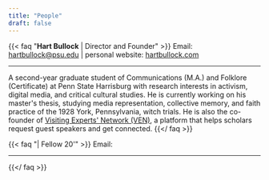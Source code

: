 ```yaml
---
title: "People"
draft: false
---
```


{{< faq "**Hart Bullock**  |  Director and Founder" >}}
  Email: [hartbullock@psu.edu](mailto:hartbullock@psu.edu) | personal website: [hartbullock.com](https://hartbullock.com)
  <br><hr>
  A second-year graduate student of Communications (M.A.) and Folklore (Certificate) at Penn State Harrisburg with research interests in activism, digital media, and critical cultural studies. He is currently working on his master's thesis, studying media representation, collective memory, and faith practice of the 1928 York, Pennsylvania, witch trials. He is also the co-founder of [Visiting Experts' Network (VEN)](https://www.venext.org/), a platform that helps scholars request guest speakers and get connected.
{{</ faq >}}

{{< faq "|  Fellow 20'" >}}
  Email:
  <br><hr>

{{</ faq >}}
